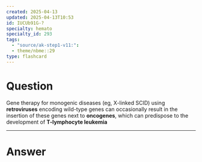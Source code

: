 ```yaml
---
created: 2025-04-13
updated: 2025-04-13T10:53
id: IUCUb91G-?
specialty: hemato
specialty_id: 293
tags:
  - "source/ak-step1-v11:": 
  - theme/nbme::29
type: flashcard
---
```


# Question
Gene therapy for monogenic diseases (eg, X-linked SCID) using **retroviruses** encoding wild-type genes can occasionally result in the insertion of these genes next to **oncogenes**, which can predispose to the development of **T-lymphocyte leukemia**

---

# Answer
